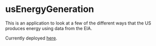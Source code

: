 # usEnergyGeneration

This is an application to look at a few of the different ways that the US produces energy using data from the EIA.

Currently deployed [here](https://usenergygeneration.streamlit.app/).
